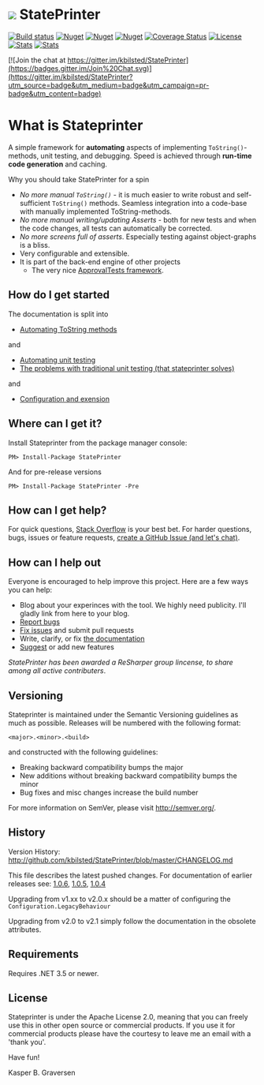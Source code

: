 #  ![](https://raw.github.com/kbilsted/StatePrinter/master/StatePrinter/gfx/stateprinter.png) StatePrinter 

[![Build status](https://ci.appveyor.com/api/projects/status/vx0nl4y4iins506u/branch/master?svg=true)](https://ci.appveyor.com/project/kbilsted/stateprinter/branch/master)
[![Nuget](https://img.shields.io/nuget/dt/stateprinter.svg)](http://nuget.org/packages/stateprinter)
[![Nuget](https://img.shields.io/nuget/v/stateprinter.svg)](http://nuget.org/packages/stateprinter)
[![Nuget](https://img.shields.io/nuget/vpre/stateprinter.svg)](http://nuget.org/packages/stateprinter)
[![Coverage Status](https://coveralls.io/repos/kbilsted/StatePrinter/badge.svg?branch=master)](https://coveralls.io/r/kbilsted/StatePrinter?branch=master)
[![License](http://img.shields.io/badge/License-Apache_2-red.svg?style=flat)](http://www.apache.org/licenses/LICENSE-2.0)
[![Stats](https://img.shields.io/badge/Code_lines-4,1_K-ff69b4.svg)]()
[![Stats](https://img.shields.io/badge/Doc_lines-2,1_K-ff69b4.svg)]()

[![Join the chat at https://gitter.im/kbilsted/StatePrinter](https://badges.gitter.im/Join%20Chat.svg)](https://gitter.im/kbilsted/StatePrinter?utm_source=badge&utm_medium=badge&utm_campaign=pr-badge&utm_content=badge)

# What is Stateprinter
A simple framework for **automating** aspects of implementing `ToString()`-methods, unit testing, and debugging. Speed is achieved through **run-time code generation** and caching.

Why you should take StatePrinter for a spin

* *No more manual `ToString()`* - it is much easier to write robust and self-sufficient `ToString()` methods. Seamless integration into a code-base with manually implemented ToString-methods.
* *No more manual writing/updating Asserts* - both for new tests and when the code changes, all tests can automatically be corrected.
* *No more screens full of asserts*. Especially testing against object-graphs is a bliss. 
* Very configurable and extensible.
* It is part of the back-end engine of other projects
  * The very nice [ApprovalTests framework](http://approvaltests.sourceforge.net/).



## How do I get started

The documentation is split into

* [Automating ToString methods](https://github.com/kbilsted/StatePrinter/blob/master/doc/AutomatingToStrings.md)

and

* [Automating unit testing](https://github.com/kbilsted/StatePrinter/blob/master/doc/AutomatingUnitTesting.md)
* [The problems with traditional unit testing (that stateprinter solves)](https://github.com/kbilsted/StatePrinter/blob/master/doc/TheProblemsWithTraditionalUnitTesting.md)

and

* [Configuration and exension](https://github.com/kbilsted/StatePrinter/blob/master/doc/HowToConfigure.md) 


## Where can I get it?
Install Stateprinter from the package manager console:

```
PM> Install-Package StatePrinter
```

And for pre-release versions

```
PM> Install-Package StatePrinter -Pre
```


## How can I get help?
For quick questions, [Stack Overflow](http://stackoverflow.com/questions/tagged/stateprinter?sort=newest) is your best bet. For harder questions, bugs, issues or feature requests, [create a GitHub Issue (and let's chat)](https://github.com/kbilsted/StatePrinter/issues/new).



## How can I help out
Everyone is encouraged to help improve this project. Here are a few ways you can help:
* Blog about your experinces with the tool. We highly need publicity. I'll gladly link from here to your blog.
* [Report bugs](https://github.com/kbilsted/StatePrinter/issues/new)
* [Fix issues](https://github.com/kbilsted/StatePrinter/issues/) and submit pull requests
* Write, clarify, or fix [the documentation](doc/)
* [Suggest](https://github.com/kbilsted/StatePrinter/issues/new) or add new features


*StatePrinter has been awarded a ReSharper group lincense, to share among all active contributers*.



## Versioning
Stateprinter is maintained under the Semantic Versioning guidelines as much as possible. Releases will be numbered with the following format:

`<major>.<minor>.<build>`

and constructed with the following guidelines:

* Breaking backward compatibility bumps the major
* New additions without breaking backward compatibility bumps the minor
* Bug fixes and misc changes increase the build number

For more information on SemVer, please visit http://semver.org/.



## History
Version History: http://github.com/kbilsted/StatePrinter/blob/master/CHANGELOG.md

This file describes the latest pushed changes. For documentation of earlier releases see:
[1.0.6](https://github.com/kbilsted/StatePrinter/blob/1.0.6/README.md), [1.0.5](https://github.com/kbilsted/StatePrinter/blob/1.0.5/README.md), [1.0.4](https://github.com/kbilsted/StatePrinter/blob/1.0.4/README.md)

Upgrading from v1.xx to v2.0.x should be a matter of configuring the `Configuration.LegacyBehaviour`

Upgrading from v2.0 to v2.1 simply follow the documentation in the obsolete attributes.




## Requirements
Requires .NET 3.5 or newer.




## License
Stateprinter is under the Apache License 2.0, meaning that you can freely use this in other open source or commercial products. If you use it for commercial products please have the courtesy to leave me an email with a 'thank you'. 



Have fun!

Kasper B. Graversen

